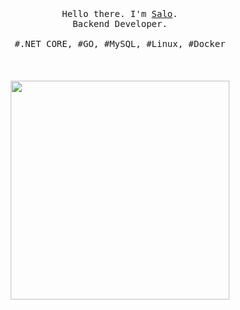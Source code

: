 <p align="center">
  <br>
  <br>
  <br>
  <samp>Hello there. I'm <a href="https://salomax.com">Salo</a>.<br>Backend Developer.<br><br>#.NET CORE, #GO, #MySQL, #Linux, #Docker</samp>
  <br>
  <br>
  <br>
  <br>
  <img src="https://github.com/yosalo/yosalo/blob/master/preview.gif" width="350" />
</p>
